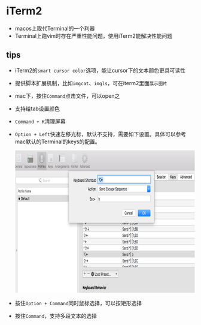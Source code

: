 # iTerm2

* macos上取代Terminal的一个利器
* Terminal上跑vim时存在严重性能问题，使用iTerm2能解决性能问题


## tips

* iTerm2的`smart cursor color`选项，能让cursor下的文本颜色更具可读性
* 提供脚本扩展机制，比如`imgcat`、`imgls`，可在iterm2里面`展示图片`
* mac下，按住`Command`点击文件，可以open之
* 支持给tab设置颜色 
* `Command + K`清理屏幕
* `Option + Left`快速左移光标，默认不支持，需要如下设置。具体可以参考mac默认的Terminal的keys的配置。
    
    <img src="./img/iterm2-keys-option-left.png" height="380">
    
* 按住`Option + Command`同时鼠标选择，可以按矩形选择
* 按住`Command`，支持多段文本的选择


